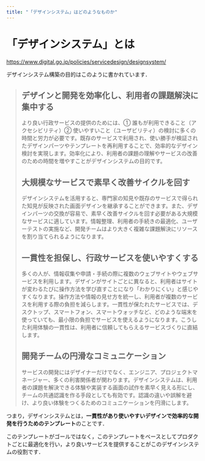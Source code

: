```yaml
---
title: "「デザインシステム」はどのようなものか"
---
```


# 「デザインシステム」とは

https://www.digital.go.jp/policies/servicedesign/designsystem/

デザインシステム構築の目的はこのように書かれています．

> ## デザインと開発を効率化し、利用者の課題解決に集中する
> より良い行政サービスの提供のためには、① 誰もが利用できること（アクセシビリティ）② 使いやすいこと（ユーザビリティ）の検討に多くの時間と労力が必要です。既存のサービスで利用され、使い勝手が検証されたデザインパーツやテンプレートを再利用することで、効率的なデザイン検討を実現します。効率化により、利用者の課題の理解やサービスの改善のための時間を増やすことがデザインシステムの目的です。
> ## 大規模なサービスで素早く改善サイクルを回す
> デザインシステムを活用すると、専門家の知見や既存のサービスで得られた知見が反映された画面デザインを継承することができます。また、デザインパーツの交換が容易で、素早く改善サイクルを回す必要がある大規模なサービスに適しています。情報整理、利用者の手続きの最適化、ユーザーテストの実施など、開発チームはより大きく複雑な課題解決にリソースを割り当てられるようになります。
> ## 一貫性を担保し、行政サービスを使いやすくする
> 多くの人が、情報収集や申請・手続の際に複数のウェブサイトやウェブサービスを利用します。デザインがサイトごとに異なると、利用者はサイトが変わるたびに操作方法を学び直すことになり「わかりにくい」と感じやすくなります。操作方法や情報の見せ方を統一し、利用者が複数のサービスを利用する際の負担を減らします。一貫性が保たれたサービスでは、デスクトップ、スマートフォン、スマートウォッチなど、どのような端末を使っていても、最小限の負担でサービスを使えるようになります。こうした利用体験の一貫性は、利用者に信頼してもらえるサービスづくりに直結します。
> ## 開発チームの円滑なコミュニケーション
> サービスの開発にはデザイナーだけでなく、エンジニア、プロジェクトマネージャー、多くの利害関係者が関わります。デザインシステムは、利用者の課題を解決できる体験や実装する画面の試作を素早く見える形にし、チームの共通認識を作る手段としても有効です。認識の違いや誤解を避け、より良い体験をつくるためのコミュニケーションを円滑にします。

つまり，デザインシステムとは，**一貫性があり使いやすいデザインで効率的な開発を行うためのテンプレート**のことです．

このテンプレートがゴールではなく，このテンプレートをベースとしてプロダクトごとに最適化を行い，より良いサービスを提供することがこのデザインシステムの役割です．
